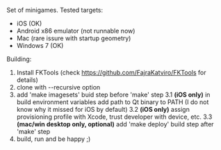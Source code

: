 Set of minigames.
Tested targets:
  - iOS (OK)
  - Android x86 emulator (not runnable now)
  - Mac (rare issure with startup geometry)
  - Windows 7 (OK)

Building:

  1. Install FKTools (check https://github.com/FajraKatviro/FKTools for details)
  2. clone with --recursive option
  3. add 'make imagesets' buid step before 'make' step
    3.1 **(iOS only)** in build environment variables add path to Qt binary to PATH (I do not know why it missed for iOS by default)
    3.2 **(iOS only)** assign provisioning profile with Xcode, trust developer with device, etc.
    3.3 **(mac/win desktop only, optional)** add 'make deploy' build step after 'make' step
  4. build, run and be happy ;)
